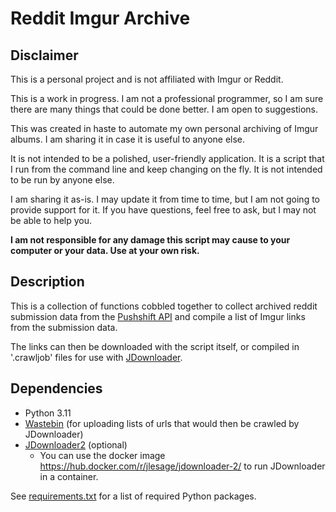 # Reddit Imgur Archive

## Disclaimer

This is a personal project and is not affiliated with Imgur or Reddit.

This is a work in progress. I am not a professional programmer, so I am sure there are many things that could be done better. I am open to suggestions.

This was created in haste to automate my own personal archiving of Imgur albums. I am sharing it in case it is useful to anyone else. 

It is not intended to be a polished, user-friendly application. It is a script that I run from the command line and keep changing on the fly. It is not intended to be run by anyone else. 

I am sharing it as-is. I may update it from time to time, but I am not going to provide support for it. If you have questions, feel free to ask, but I may not be able to help you.

**I am not responsible for any damage this script may cause to your computer or your data. Use at your own risk.**
 
## Description

This is a collection of functions cobbled together to collect archived reddit submission data from the [Pushshift API](https://pushshift.io/) and compile a list of Imgur links from the submission data. 

The links can then be downloaded with the script itself, or compiled in '.crawljob' files for use with [JDownloader](http://jdownloader.org/).

## Dependencies

* Python 3.11
* [Wastebin](https://github.com/matze/wastebin) (for uploading lists of urls that would then be crawled by JDownloader)
* [JDownloader2](https://jdownloader.org/jdownloader2) (optional)
  * You can use the docker image https://hub.docker.com/r/jlesage/jdownloader-2/ to run JDownloader in a container.

See [requirements.txt](./requirements.txt) for a list of required Python packages.
